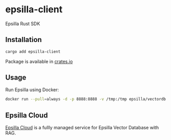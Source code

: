 # epsilla-client

Epsilla Rust SDK

## Installation

```bash
cargo add epsilla-client
```

Package is available in [crates.io](https://crates.io/crates/epsilla-client)


## Usage

Run Epsilla using Docker:

```bash
docker run --pull=always -d -p 8888:8888 -v /tmp:/tmp epsilla/vectordb
```



## Epsilla Cloud

[Epsilla Cloud](https://cloud.epsilla.com) is a fullly managed service for Epsilla Vector Database with RAG.

